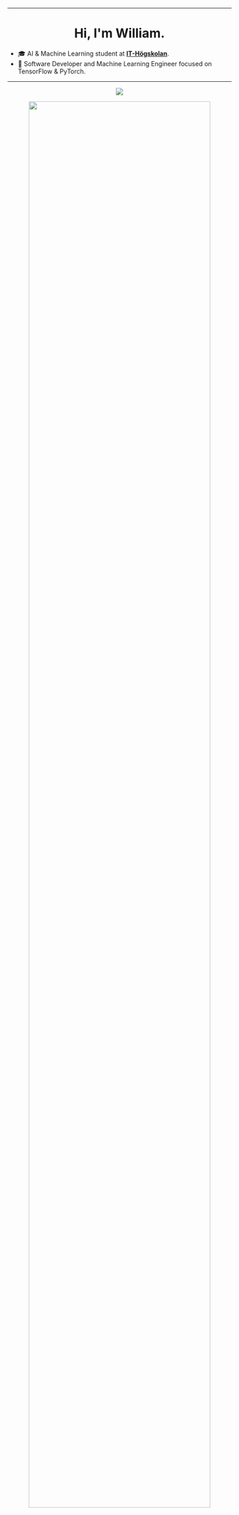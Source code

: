 
---
<h1 align="center">Hi, I'm William.</h1>

- 🎓 AI & Machine Learning student at [**IT-Högskolan**](https://www.iths.se).
- 🌱 Software Developer and Machine Learning Engineer focused on TensorFlow & PyTorch.

---
<p align="center">
	<a href="">
		<img src="https://skillicons.dev/icons?i=python,tensorflow,pytorch,mongo,sqlite,docker,html,javascript,react,azure,ableton,bash,latex,flask">
	</a>
</p>
<p align="center">
  <img height="90%" width="auto" src ="https://github-readme-stats.vercel.app/api?username=wlinds&show_icons=true&count_private=true&theme=github_dark_dimmed&hide_border=true&hide=issues,stars&bg_color=00000000&rank_icon=github">
</p>

